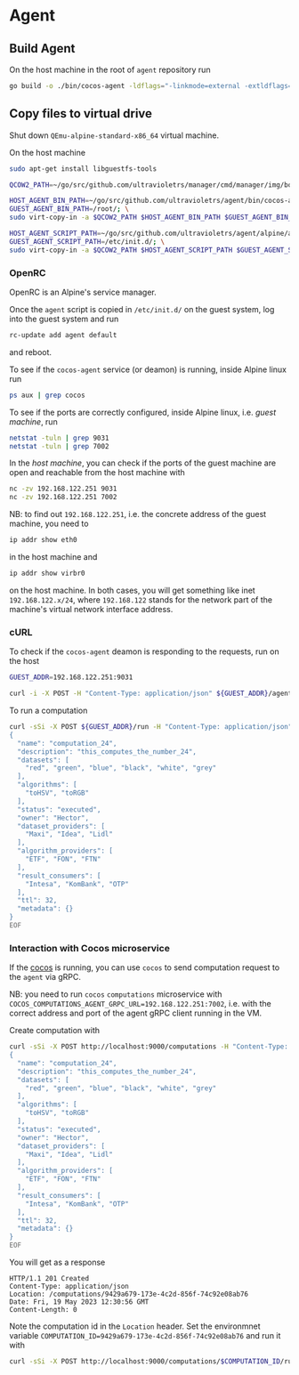 # Agent

## Build Agent
On the host machine in the root of `agent` repository run

```sh
go build -o ./bin/cocos-agent -ldflags="-linkmode=external -extldflags=-static -s -w" cmd/agent/main.go
```

## Copy files to virtual drive

Shut down `QEmu-alpine-standard-x86_64` virtual machine. 

On the host machine

```sh
sudo apt-get install libguestfs-tools
```

```sh
QCOW2_PATH=~/go/src/github.com/ultravioletrs/manager/cmd/manager/img/boot.img
```

```sh
HOST_AGENT_BIN_PATH=~/go/src/github.com/ultravioletrs/agent/bin/cocos-agent; \
GUEST_AGENT_BIN_PATH=/root/; \
sudo virt-copy-in -a $QCOW2_PATH $HOST_AGENT_BIN_PATH $GUEST_AGENT_BIN_PATH
```

```sh
HOST_AGENT_SCRIPT_PATH=~/go/src/github.com/ultravioletrs/agent/alpine/agent; \
GUEST_AGENT_SCRIPT_PATH=/etc/init.d/; \
sudo virt-copy-in -a $QCOW2_PATH $HOST_AGENT_SCRIPT_PATH $GUEST_AGENT_SCRIPT_PATH
```

### OpenRC

OpenRC is an Alpine's service manager.

Once the `agent` script is copied in `/etc/init.d/` on the guest system, log into the guest system and run

```sh
rc-update add agent default
```

and reboot.

To see if the `cocos-agent` service (or deamon) is running, inside Alpine linux run

```sh
ps aux | grep cocos
```

To see if the ports are correctly configured, inside Alpine linux, i.e. *guest machine*, run

```sh
netstat -tuln | grep 9031
netstat -tuln | grep 7002
```

In the *host machine*, you can check if the ports of the guest machine are open and reachable from the host machine with

```sh
nc -zv 192.168.122.251 9031
nc -zv 192.168.122.251 7002
```

NB: to find out `192.168.122.251`, i.e. the concrete address of the guest machine, you need to 

```sh
ip addr show eth0
```

in the host machine and

```sh
ip addr show virbr0
```

on the host machine. In both cases, you will get something like inet `192.168.122.x/24`, where `192.168.122` stands for the network part of the machine's virtual network interface address.

### cURL

To check if the `cocos-agent` deamon is responding to the requests, run on the host

```sh
GUEST_ADDR=192.168.122.251:9031
```

```sh
curl -i -X POST -H "Content-Type: application/json" ${GUEST_ADDR}/agent -d '{"secret":"secret"}'
```

To run a computation

```sh
curl -sSi -X POST ${GUEST_ADDR}/run -H "Content-Type: application/json" -d @- <<EOF 
{
  "name": "computation_24",
  "description": "this_computes_the_number_24",
  "datasets": [
    "red", "green", "blue", "black", "white", "grey"
  ],
  "algorithms": [
    "toHSV", "toRGB"
  ],
  "status": "executed",
  "owner": "Hector",
  "dataset_providers": [
    "Maxi", "Idea", "Lidl"
  ],
  "algorithm_providers": [
    "ETF", "FON", "FTN"
  ],
  "result_consumers": [
    "Intesa", "KomBank", "OTP"
  ],
  "ttl": 32,
  "metadata": {}
}
EOF
```

### Interaction with Cocos microservice

If the [cocos](https://github.com/ultravioletrs/cocos) is running, you can use `cocos` to send computation request to the `agent` via gRPC.

NB: you need to run `cocos` `computations` microservice with `COCOS_COMPUTATIONS_AGENT_GRPC_URL=192.168.122.251:7002`, i.e. with the correct address and port of the agent gRPC client running in the VM.

Create computation with

```sh
curl -sSi -X POST http://localhost:9000/computations -H "Content-Type: application/json" -d @- <<EOF
{
  "name": "computation_24",
  "description": "this_computes_the_number_24",
  "datasets": [
    "red", "green", "blue", "black", "white", "grey"
  ],
  "algorithms": [
    "toHSV", "toRGB"
  ],
  "status": "executed",
  "owner": "Hector",
  "dataset_providers": [
    "Maxi", "Idea", "Lidl"
  ],
  "algorithm_providers": [
    "ETF", "FON", "FTN"
  ],
  "result_consumers": [
    "Intesa", "KomBank", "OTP"
  ],
  "ttl": 32,
  "metadata": {}
}
EOF
```

You will get as a response

```
HTTP/1.1 201 Created
Content-Type: application/json
Location: /computations/9429a679-173e-4c2d-856f-74c92e08ab76
Date: Fri, 19 May 2023 12:30:56 GMT
Content-Length: 0
```

Note the computation id in the `Location` header. Set the environmnet variable `COMPUTATION_ID=9429a679-173e-4c2d-856f-74c92e08ab76` and run it with

```sh
curl -sSi -X POST http://localhost:9000/computations/$COMPUTATION_ID/run
```